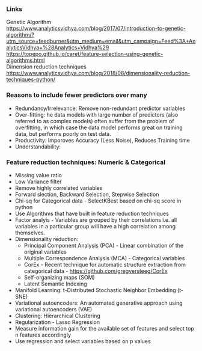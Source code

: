 ### Links
Genetic Algorithm https://www.analyticsvidhya.com/blog/2017/07/introduction-to-genetic-algorithm/?utm_source=feedburner&utm_medium=email&utm_campaign=Feed%3A+AnalyticsVidhya+%28Analytics+Vidhya%29 <br/>
https://topepo.github.io/caret/feature-selection-using-genetic-algorithms.html <br/>
Dimension reduction techniques https://www.analyticsvidhya.com/blog/2018/08/dimensionality-reduction-techniques-python/


### Reasons to include fewer predictors over many
* Redundancy/Irrelevance: Remove non-redundant predictor variables
* Over-fitting: he data models with large number of predictors (also referred to as complex models) often suffer from the problem of overfitting, in which case the data model performs great on training data, but performs poorly on test data.
* Productivity: Imporoves Accuracy (Less Noise), Reduces Training time
* Understandability:

### Feature reduction techniques: Numeric & Categorical
* Missing value ratio
* Low Variance filter
* Remove highly correlated variables
* Forward slection, Backward Selection, Stepwise Selection
* Chi-sq for Categorical data - SelectKBest based on chi-sq score in python 
* Use Algorithms that have built in feature reduction techniques
* Factor analyis - Variables are grouped by their correlations i.e. all variables in a particular group will have a high correlation among themselves.
* Dimensionality reduction: 
  * Principal Component Analysis (PCA) - Linear combination of the original variables
  * Multiple Correspondence Analysis (MCA) - Categorical variables
  * CorEx - Recent technique for automatic structure extraction from categorical data - https://github.com/gregversteeg/CorEx
  * Self-organizing maps (SOM)
  * Latent Semantic Indexing
* Manifold Learning: t-Distributed Stochastic Neighbor Embedding (t-SNE)
* Variational autoencoders: An automated generative approach using variational autoencoders (VAE)
* Clustering: Hierarchical Clustering
* Regularization - Lasso Regression
* Measure information gain for the available set of features and select top n features accordingly
* Use regression and select variables based on p values






